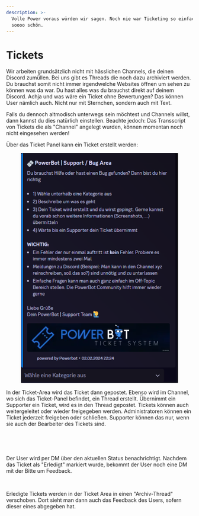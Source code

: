 ```yaml
---
description: >-
  Volle Power voraus würden wir sagen. Noch nie war Ticketing so einfach und
  soooo schön.
---
```


# Tickets

Wir arbeiten grundsätzlich nicht mit hässlichen Channels, die deinen Discord zumüllen. Bei uns gibt es Threads die noch dazu archiviert werden. Du brauchst somit nicht immer irgendwelche Websites öffnen um sehen zu können was da war. Du hast alles was du brauchst direkt auf deinem Discord. Achja und was wäre ein Ticket ohne Bewertungen? Das können User nämlich auch. Nicht nur mit Sternchen, sondern auch mit Text.



Falls du dennoch altmodisch unterwegs sein möchtest und Channels willst, dann kannst du dies natürlich einstellen. Beachte jedoch: Das Transscript von Tickets die als "Channel" angelegt wurden, können momentan noch nicht eingesehen werden!&#x20;



Über das Ticket Panel kann ein Ticket erstellt werden:

<div align="left"><figure><img src="../../.gitbook/assets/Discord_2N0ZR1SqVU.png" alt=""><figcaption></figcaption></figure></div>

In der Ticket-Area wird das Ticket dann gepostet. Ebenso wird im Channel, wo sich das Ticket-Panel befindet, ein Thread erstellt. Übernimmt ein Supporter ein Ticket, wird es in den Thread gepostet. Tickets können auch weitergeleitet oder wieder freigegeben werden. Administratoren können ein Ticket jederzeit freigeben oder schließen. Supporter können das nur, wenn sie auch der Bearbeiter des Tickets sind.

<div align="left"><figure><img src="../../.gitbook/assets/ticket_claim.png" alt=""><figcaption></figcaption></figure> <figure><img src="../../.gitbook/assets/ticket_übernahme.png" alt=""><figcaption></figcaption></figure></div>

Der User wird per DM über den aktuellen Status benachrichtigt. Nachdem das Ticket als "Erledigt" markiert wurde, bekommt der User noch eine DM mit der Bitte um Feedback.

<div align="center"><figure><img src="../../.gitbook/assets/ticket_bewertung.png" alt=""><figcaption></figcaption></figure></div>

Erledigte Tickets werden in der Ticket Area in einen "Archiv-Thread" verschoben. Dort sieht man dann auch das Feedback des Users, sofern dieser eines abgegeben hat.

<div align="left"><figure><img src="../../.gitbook/assets/ticket_archiv.png" alt=""><figcaption></figcaption></figure> <figure><img src="../../.gitbook/assets/image (2) (1) (1).png" alt="" width="380"><figcaption></figcaption></figure></div>
